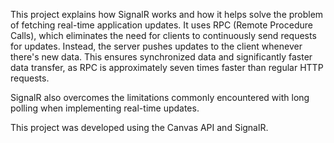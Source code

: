 This project explains how SignalR works and how it helps solve the problem of fetching real-time application updates. It uses RPC (Remote Procedure Calls), which eliminates the need for clients to continuously send requests for updates. Instead, the server pushes updates to the client whenever there's new data. This ensures synchronized data and significantly faster data transfer, as RPC is approximately seven times faster than regular HTTP requests.

SignalR also overcomes the limitations commonly encountered with long polling when implementing real-time updates.

This project was developed using the Canvas API and SignalR.
